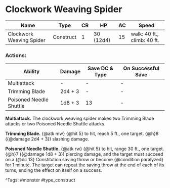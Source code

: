 # Clockwork Weaving Spider

| Name | Type | CR | HP | AC | Speed |
|------|------|----|----|----|-------|
| Clockwork Weaving Spider | Construct | 1 | 30 (12d4) | 15 | walk: 40 ft., climb: 40 ft. |

### Actions:

| Ability | Damage | Save DC & Type | On Successful Save |
|---------|--------|----------------|--------------------|
| Multiattack | - | - | - |
| Trimming Blade | 2d4 + 3 | - | - |
| Poisoned Needle Shuttle | 1d8 + 3 | 13 | - |


**Multiattack.** The clockwork weaving spider makes two Trimming Blade attacks or two Poisoned Needle Shuttle attacks.

**Trimming Blade.** {@atk mw} {@hit 5} to hit, reach 5 ft., one target. {@h}8 ({@damage 2d4 + 3}) slashing damage.

**Poisoned Needle Shuttle.** {@atk rw} {@hit 5} to hit, range 30 ft., one target. {@h}7 ({@damage 1d8 + 3}) piercing damage, and the target must succeed on a {@dc 13} Constitution saving throw or become {@condition paralyzed} for 1 minute. The target can repeat the saving throw at the end of each of its turns, ending the effect on itself on a success.

^Tags: #monster #type_construct
